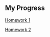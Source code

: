 ## My Progress

[Homework 1 ](https://pjournal.github.io/boun01-Cuneytttt/firstrmd.html)

[Homework 2 ](https://pjournal.github.io/boun01-Cuneytttt/Assignment-22.html)
